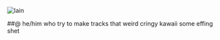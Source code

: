 
![lain](https://media.giphy.com/media/PZrjGkr334fXa/giphy.gif "lain")

##@ he/him who try to make tracks that weird cringy kawaii some effing shet 
